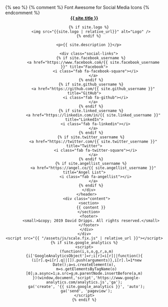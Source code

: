 <!DOCTYPE html>
<html lang="{{ site.lang | default: "en-US" }}">
  <head>
    <meta charset="UTF-8">
    <meta http-equiv="X-UA-Compatible" content="IE=edge">
    <meta name="viewport" content="width=device-width, initial-scale=1">
    <link rel="shortcut icon" href="{{ "/assets/img/d.png" | relative_url }}"/>
{% seo %}
    <link rel="stylesheet" href="{{ "/assets/css/style.css?v=" | append: site.github.build_revision | relative_url }}">
    {% comment %} Font Awesome for Social Media Icons {% endcomment %}
    <link rel="stylesheet" href="https://use.fontawesome.com/releases/v5.7.1/css/all.css" integrity="sha384-fnmOCqbTlWIlj8LyTjo7mOUStjsKC4pOpQbqyi7RrhN7udi9RwhKkMHpvLbHG9Sr" crossorigin="anonymous">
    <!--[if lt IE 9]>
    <script src="https://cdnjs.cloudflare.com/ajax/libs/html5shiv/3.7.3/html5shiv.min.js"></script>
    <![endif]-->
  </head>
  <body>
    <div class="wrapper">
      <header>
        <strong><a href="{{ "/" | absolute_url }}">{{ site.title }}</a></strong>

        {% if site.logo %}
          <img src="{{site.logo | relative_url}}" alt="Logo" />
        {% endif %}

        <p>{{ site.description }}</p>

        <div class="social-links">
          {% if site.facebook_username %}
            <a href="https://www.facebook.com/{{ site.facebook_username }}" title="Facebook">
              <i class="fab fa-facebook-square"></i>
            </a>
          {% endif %}
          {% if site.github_username %}
            <a href="https://github.com/{{ site.github_username }}" title="GitHub">
              <i class="fab fa-github"></i>
            </a>
          {% endif %}
          {% if site.linked_username %}
            <a href="https://linkedin.com/in/{{ site.linked_username }}" title="LinkedIn">
              <i class="fab fa-linkedin"></i>
            </a>
          {% endif %}
          {% if site.twitter_username %}
            <a href="https://twitter.com/{{ site.twitter_username }}" title="Twitter">
              <i class="fab fa-twitter-square"></i>
            </a>
          {% endif %}
          {% if site.angellist_username %}
            <a href="https://angel.co/{{ site.angellist_username }}" title="Angel List">
              <i class="fab fa-angellist"></i>
            </a>
          {% endif %}
        </div>
      </header>
      <div class="content">
        <section>
          {{ content }}
        </section>
        <footer>
          <small>&copy; 2019 David Dripps. All rights reserved.</small>
        </footer>
      </div>
    </div>
    <script src="{{ "/assets/js/scale.fix.js" | relative_url }}"></script>
    {% if site.google_analytics %}
    <script>
      (function(i,s,o,g,r,a,m){i['GoogleAnalyticsObject']=r;i[r]=i[r]||function(){
      (i[r].q=i[r].q||[]).push(arguments)},i[r].l=1*new Date();a=s.createElement(o),
      m=s.getElementsByTagName(o)[0];a.async=1;a.src=g;m.parentNode.insertBefore(a,m)
      })(window,document,'script','https://www.google-analytics.com/analytics.js','ga');
      ga('create', '{{ site.google_analytics }}', 'auto');
      ga('send', 'pageview');
    </script>
    {% endif %}
  </body>
</html>
